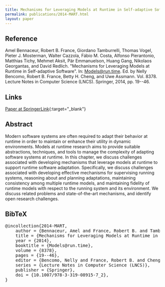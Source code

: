 ```yaml
---
title: Mechanisms for Leveraging Models at Runtime in Self-adaptive Software
permalink: publications/2014-MART.html
layout: paper
---
```


## Reference
Amel Bennaceur, Robert B. France, Giordano Tamburrelli, Thomas Vogel, Pieter J. Mosterman, Walter Cazzola, Fábio M. Costa, Alfonso Pierantonio, Matthias Tichy, Mehmet Aksit, Pär Emmanuelson, Huang Gang, Nikolaos Georgantas, and David Redlich. "Mechanisms for Leveraging Models at Runtime in Self-adaptive Software". In: Models@run.time. Ed. by Nelly Bencomo, Robert B. France, Betty H. Cheng, and Uwe Assmann. Vol. 8378. Lecture Notes in Computer Science (LNCS). Springer, 2014, pp. 19--46.

## Links
[Paper at SpringerLink](https://doi.org/10.1007/978-3-319-08915-7_2){:target="_blank"}

## Abstract
Modern software systems are often required to adapt their behavior at runtime in order to maintain or enhance their utility in dynamic environments. Models at runtime research aims to provide suitable abstractions, techniques, and tools to manage the complexity of adapting software systems at runtime. In this chapter, we discuss challenges associated with developing mechanisms that leverage models at runtime to support runtime software adaptation. Specifically, we discuss challenges associated with developing effective mechanisms for supervising running systems, reasoning about and planning adaptations, maintaining consistency among multiple runtime models, and maintaining fidelity of runtime models with respect to the running system and its environment. We discuss related problems and state-of-the-art mechanisms, and identify open research challenges.

## BibTeX

<div class="bibtex">
<pre>@incollection{2014-MART,
    author = {Bennaceur, Amel and France, Robert B. and Tamburrelli, Giordano and Vogel, Thomas and Mosterman, Pieter J. and Cazzola, Walter and Costa, F\'{a}bio M. and Pierantonio, Alfonso and Tichy, Matthias and Aksit, Mehmet and Emmanuelson, P\"ar and Gang, Huang and Georgantas, Nikolaos and Redlich, David},
    title = {Mechanisms for Leveraging Models at Runtime in Self-adaptive Software},
    year = {2014},
    booktitle = {Models@run.time},
    volume = {8378},
    pages = {19--46},
    editor = {Bencomo, Nelly and France, Robert B. and Cheng, Betty H. and Assmann, Uwe},
    series = {Lecture Notes in Computer Science (LNCS)},
    publisher = {Springer},
    doi = {10.1007/978-3-319-08915-7_2},
}</pre>
</div>
